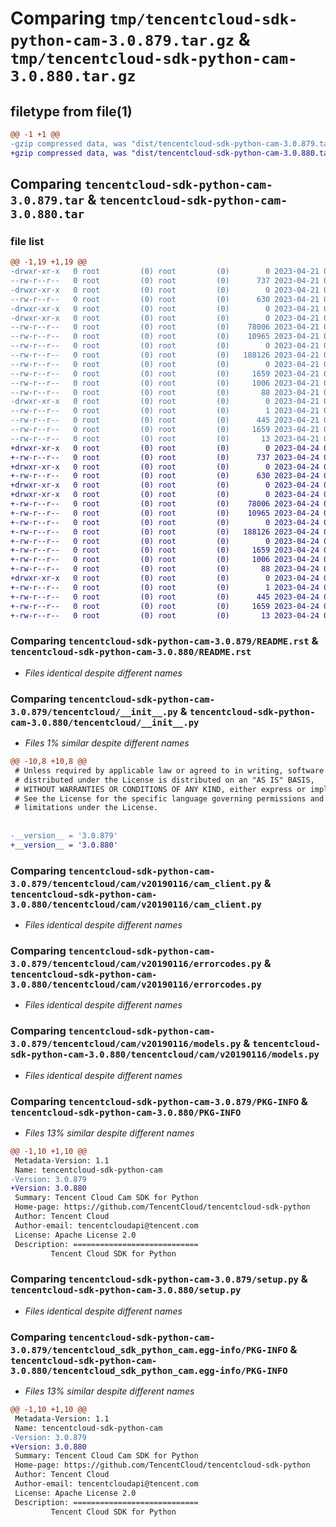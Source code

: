 # Comparing `tmp/tencentcloud-sdk-python-cam-3.0.879.tar.gz` & `tmp/tencentcloud-sdk-python-cam-3.0.880.tar.gz`

## filetype from file(1)

```diff
@@ -1 +1 @@
-gzip compressed data, was "dist/tencentcloud-sdk-python-cam-3.0.879.tar", last modified: Fri Apr 21 00:34:41 2023, max compression
+gzip compressed data, was "dist/tencentcloud-sdk-python-cam-3.0.880.tar", last modified: Mon Apr 24 02:47:13 2023, max compression
```

## Comparing `tencentcloud-sdk-python-cam-3.0.879.tar` & `tencentcloud-sdk-python-cam-3.0.880.tar`

### file list

```diff
@@ -1,19 +1,19 @@
-drwxr-xr-x   0 root         (0) root         (0)        0 2023-04-21 00:34:41.000000 tencentcloud-sdk-python-cam-3.0.879/
--rw-r--r--   0 root         (0) root         (0)      737 2023-04-21 00:34:41.000000 tencentcloud-sdk-python-cam-3.0.879/README.rst
-drwxr-xr-x   0 root         (0) root         (0)        0 2023-04-21 00:34:41.000000 tencentcloud-sdk-python-cam-3.0.879/tencentcloud/
--rw-r--r--   0 root         (0) root         (0)      630 2023-04-21 00:34:41.000000 tencentcloud-sdk-python-cam-3.0.879/tencentcloud/__init__.py
-drwxr-xr-x   0 root         (0) root         (0)        0 2023-04-21 00:34:41.000000 tencentcloud-sdk-python-cam-3.0.879/tencentcloud/cam/
-drwxr-xr-x   0 root         (0) root         (0)        0 2023-04-21 00:34:41.000000 tencentcloud-sdk-python-cam-3.0.879/tencentcloud/cam/v20190116/
--rw-r--r--   0 root         (0) root         (0)    78006 2023-04-21 00:34:41.000000 tencentcloud-sdk-python-cam-3.0.879/tencentcloud/cam/v20190116/cam_client.py
--rw-r--r--   0 root         (0) root         (0)    10965 2023-04-21 00:34:41.000000 tencentcloud-sdk-python-cam-3.0.879/tencentcloud/cam/v20190116/errorcodes.py
--rw-r--r--   0 root         (0) root         (0)        0 2023-04-21 00:34:41.000000 tencentcloud-sdk-python-cam-3.0.879/tencentcloud/cam/v20190116/__init__.py
--rw-r--r--   0 root         (0) root         (0)   188126 2023-04-21 00:34:41.000000 tencentcloud-sdk-python-cam-3.0.879/tencentcloud/cam/v20190116/models.py
--rw-r--r--   0 root         (0) root         (0)        0 2023-04-21 00:34:41.000000 tencentcloud-sdk-python-cam-3.0.879/tencentcloud/cam/__init__.py
--rw-r--r--   0 root         (0) root         (0)     1659 2023-04-21 00:34:41.000000 tencentcloud-sdk-python-cam-3.0.879/PKG-INFO
--rw-r--r--   0 root         (0) root         (0)     1006 2023-04-21 00:34:41.000000 tencentcloud-sdk-python-cam-3.0.879/setup.py
--rw-r--r--   0 root         (0) root         (0)       88 2023-04-21 00:34:41.000000 tencentcloud-sdk-python-cam-3.0.879/setup.cfg
-drwxr-xr-x   0 root         (0) root         (0)        0 2023-04-21 00:34:41.000000 tencentcloud-sdk-python-cam-3.0.879/tencentcloud_sdk_python_cam.egg-info/
--rw-r--r--   0 root         (0) root         (0)        1 2023-04-21 00:34:41.000000 tencentcloud-sdk-python-cam-3.0.879/tencentcloud_sdk_python_cam.egg-info/dependency_links.txt
--rw-r--r--   0 root         (0) root         (0)      445 2023-04-21 00:34:41.000000 tencentcloud-sdk-python-cam-3.0.879/tencentcloud_sdk_python_cam.egg-info/SOURCES.txt
--rw-r--r--   0 root         (0) root         (0)     1659 2023-04-21 00:34:41.000000 tencentcloud-sdk-python-cam-3.0.879/tencentcloud_sdk_python_cam.egg-info/PKG-INFO
--rw-r--r--   0 root         (0) root         (0)       13 2023-04-21 00:34:41.000000 tencentcloud-sdk-python-cam-3.0.879/tencentcloud_sdk_python_cam.egg-info/top_level.txt
+drwxr-xr-x   0 root         (0) root         (0)        0 2023-04-24 02:47:13.000000 tencentcloud-sdk-python-cam-3.0.880/
+-rw-r--r--   0 root         (0) root         (0)      737 2023-04-24 02:47:13.000000 tencentcloud-sdk-python-cam-3.0.880/README.rst
+drwxr-xr-x   0 root         (0) root         (0)        0 2023-04-24 02:47:13.000000 tencentcloud-sdk-python-cam-3.0.880/tencentcloud/
+-rw-r--r--   0 root         (0) root         (0)      630 2023-04-24 02:47:13.000000 tencentcloud-sdk-python-cam-3.0.880/tencentcloud/__init__.py
+drwxr-xr-x   0 root         (0) root         (0)        0 2023-04-24 02:47:13.000000 tencentcloud-sdk-python-cam-3.0.880/tencentcloud/cam/
+drwxr-xr-x   0 root         (0) root         (0)        0 2023-04-24 02:47:13.000000 tencentcloud-sdk-python-cam-3.0.880/tencentcloud/cam/v20190116/
+-rw-r--r--   0 root         (0) root         (0)    78006 2023-04-24 02:47:13.000000 tencentcloud-sdk-python-cam-3.0.880/tencentcloud/cam/v20190116/cam_client.py
+-rw-r--r--   0 root         (0) root         (0)    10965 2023-04-24 02:47:13.000000 tencentcloud-sdk-python-cam-3.0.880/tencentcloud/cam/v20190116/errorcodes.py
+-rw-r--r--   0 root         (0) root         (0)        0 2023-04-24 02:47:13.000000 tencentcloud-sdk-python-cam-3.0.880/tencentcloud/cam/v20190116/__init__.py
+-rw-r--r--   0 root         (0) root         (0)   188126 2023-04-24 02:47:13.000000 tencentcloud-sdk-python-cam-3.0.880/tencentcloud/cam/v20190116/models.py
+-rw-r--r--   0 root         (0) root         (0)        0 2023-04-24 02:47:13.000000 tencentcloud-sdk-python-cam-3.0.880/tencentcloud/cam/__init__.py
+-rw-r--r--   0 root         (0) root         (0)     1659 2023-04-24 02:47:13.000000 tencentcloud-sdk-python-cam-3.0.880/PKG-INFO
+-rw-r--r--   0 root         (0) root         (0)     1006 2023-04-24 02:47:13.000000 tencentcloud-sdk-python-cam-3.0.880/setup.py
+-rw-r--r--   0 root         (0) root         (0)       88 2023-04-24 02:47:13.000000 tencentcloud-sdk-python-cam-3.0.880/setup.cfg
+drwxr-xr-x   0 root         (0) root         (0)        0 2023-04-24 02:47:13.000000 tencentcloud-sdk-python-cam-3.0.880/tencentcloud_sdk_python_cam.egg-info/
+-rw-r--r--   0 root         (0) root         (0)        1 2023-04-24 02:47:13.000000 tencentcloud-sdk-python-cam-3.0.880/tencentcloud_sdk_python_cam.egg-info/dependency_links.txt
+-rw-r--r--   0 root         (0) root         (0)      445 2023-04-24 02:47:13.000000 tencentcloud-sdk-python-cam-3.0.880/tencentcloud_sdk_python_cam.egg-info/SOURCES.txt
+-rw-r--r--   0 root         (0) root         (0)     1659 2023-04-24 02:47:13.000000 tencentcloud-sdk-python-cam-3.0.880/tencentcloud_sdk_python_cam.egg-info/PKG-INFO
+-rw-r--r--   0 root         (0) root         (0)       13 2023-04-24 02:47:13.000000 tencentcloud-sdk-python-cam-3.0.880/tencentcloud_sdk_python_cam.egg-info/top_level.txt
```

### Comparing `tencentcloud-sdk-python-cam-3.0.879/README.rst` & `tencentcloud-sdk-python-cam-3.0.880/README.rst`

 * *Files identical despite different names*

### Comparing `tencentcloud-sdk-python-cam-3.0.879/tencentcloud/__init__.py` & `tencentcloud-sdk-python-cam-3.0.880/tencentcloud/__init__.py`

 * *Files 1% similar despite different names*

```diff
@@ -10,8 +10,8 @@
 # Unless required by applicable law or agreed to in writing, software
 # distributed under the License is distributed on an "AS IS" BASIS,
 # WITHOUT WARRANTIES OR CONDITIONS OF ANY KIND, either express or implied.
 # See the License for the specific language governing permissions and
 # limitations under the License.
 
 
-__version__ = '3.0.879'
+__version__ = '3.0.880'
```

### Comparing `tencentcloud-sdk-python-cam-3.0.879/tencentcloud/cam/v20190116/cam_client.py` & `tencentcloud-sdk-python-cam-3.0.880/tencentcloud/cam/v20190116/cam_client.py`

 * *Files identical despite different names*

### Comparing `tencentcloud-sdk-python-cam-3.0.879/tencentcloud/cam/v20190116/errorcodes.py` & `tencentcloud-sdk-python-cam-3.0.880/tencentcloud/cam/v20190116/errorcodes.py`

 * *Files identical despite different names*

### Comparing `tencentcloud-sdk-python-cam-3.0.879/tencentcloud/cam/v20190116/models.py` & `tencentcloud-sdk-python-cam-3.0.880/tencentcloud/cam/v20190116/models.py`

 * *Files identical despite different names*

### Comparing `tencentcloud-sdk-python-cam-3.0.879/PKG-INFO` & `tencentcloud-sdk-python-cam-3.0.880/PKG-INFO`

 * *Files 13% similar despite different names*

```diff
@@ -1,10 +1,10 @@
 Metadata-Version: 1.1
 Name: tencentcloud-sdk-python-cam
-Version: 3.0.879
+Version: 3.0.880
 Summary: Tencent Cloud Cam SDK for Python
 Home-page: https://github.com/TencentCloud/tencentcloud-sdk-python
 Author: Tencent Cloud
 Author-email: tencentcloudapi@tencent.com
 License: Apache License 2.0
 Description: ============================
         Tencent Cloud SDK for Python
```

### Comparing `tencentcloud-sdk-python-cam-3.0.879/setup.py` & `tencentcloud-sdk-python-cam-3.0.880/setup.py`

 * *Files identical despite different names*

### Comparing `tencentcloud-sdk-python-cam-3.0.879/tencentcloud_sdk_python_cam.egg-info/PKG-INFO` & `tencentcloud-sdk-python-cam-3.0.880/tencentcloud_sdk_python_cam.egg-info/PKG-INFO`

 * *Files 13% similar despite different names*

```diff
@@ -1,10 +1,10 @@
 Metadata-Version: 1.1
 Name: tencentcloud-sdk-python-cam
-Version: 3.0.879
+Version: 3.0.880
 Summary: Tencent Cloud Cam SDK for Python
 Home-page: https://github.com/TencentCloud/tencentcloud-sdk-python
 Author: Tencent Cloud
 Author-email: tencentcloudapi@tencent.com
 License: Apache License 2.0
 Description: ============================
         Tencent Cloud SDK for Python
```


